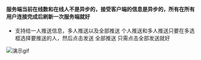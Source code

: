 #### 服务端当前在线数和在线人不是异步的，接受客户端的信息是异步的，所有在所有用户连接完成后刷新一次服务端就好

- 支持给一人推送信息，多人推送以及全部推送 个人推送和多人推送只要在多选框选择要推送的人，然后点击发送  全部推送 只需点击全部发送就好


![演示gif](https://github.com/niezhiliang/springbootwebsocket/blob/master/demo.gif)
